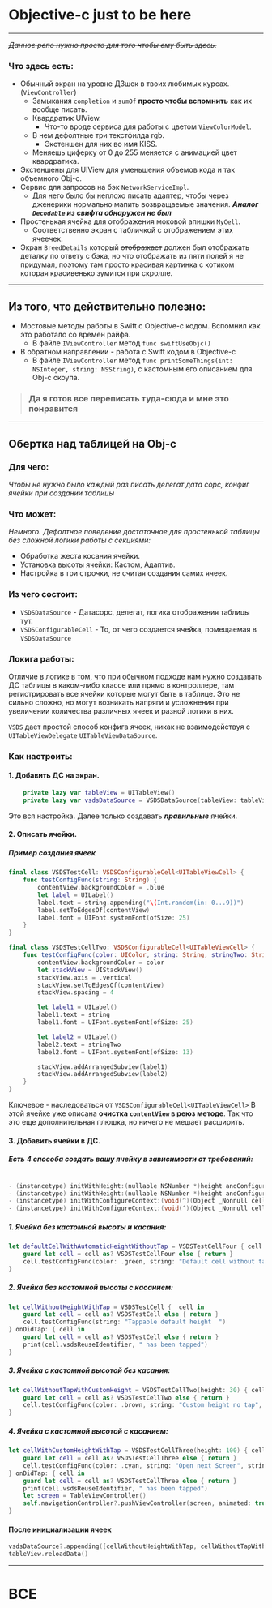 # Objective-c just to be here
___

~~_Данное репо нужно просто для того чтобы ему быть здесь._~~

### Что здесь есть:
- Обычный экран на уровне ДЗшек в твоих любимых курсах. (`ViewController`)
  - Замыкания `completion` и `sumOf` **просто чтобы вспомнить** как их вообще писать.
  - Квардратик UIView.
    - Что-то вроде сервиса для работы с цветом `ViewColorModel`.
  - В нем дефолтные три текстфилда rgb.
    - Экстеншен для них во имя KISS.
  - Меняешь циферку от 0 до 255 меняется с анимацией цвет квардратика.
- Экстеншены для UIView для уменьшения объемов кода и так объемного Obj-c.
- Сервис для запросов на бэк `NetworkServiceImpl`.
  - Для него было бы неплохо писать адаптер, чтобы через дженерики нормально мапить возвращаемые значения. **_Аналог `Decodable` из свифта обнаружен не был_**
- Простенькая ячейка для отображения моковой апишки `MyCell`.
  - Соответственно экран с табличкой с отображением этих ячеечек.
- Экран `BreedDetails` который ~~отображает~~ должен был отображать деталку по ответу с бэка, но что отображать из пяти полей я не придумал, поэтому там просто красивая картинка с котиком которая красивенько зумится при скролле.
___

## Из того, что действительно полезно:

- Мостовые методы работы в Swift с Objective-c кодом. Вспомнил как это работало со времен райфа.
  - В файле `IViewController` метод `func swiftUseObjc()`
- В обратном направлении - работа с Swift кодом в Objective-c
  - В файле `IViewController` метод `func printSomeThings(int: NSInteger, string: NSString)`, с кастомным его описанием для Obj-c скоупа.

> ### Да я готов все переписать туда-сюда и мне это понравится
___
## Обертка над таблицей на Obj-c
### Для чего:

_Чтобы не нужно было каждый раз писать делегат дата сорс, конфиг ячейки при создании таблицы_

### Что может:
_Немного. Дефолтное поведение достаточное для простенькой таблицы без сложной логики работы с секциями:_

- Обработка жеста косания ячейки.
- Установка высоты ячейки: Кастом, Адаптив.
- Настройка в три строчки, не считая создания самих ячеек.

### Из чего состоит:

- `VSDSDataSource` - Датасорс, делегат, логика отображения таблицы тут.
- `VSDSConfigurableCell` - То, от чего создается ячейка, помещаемая в `VSDSDataSource`

### Локига работы:

Отличие в логике в том, что при обычном подходе нам нужно создавать ДС таблицы в каком-либо классе или прямо в контроллере, там регистрировать все ячейки которые могут быть в таблице. Это не сильно сложно, но могут возникать напряги и усложнения при увеличении количества различных ячеек и разной логики в них. 

`VSDS` дает простой способ конфига ячеек, никак не взаимодействуя с `UITableViewDelegate` `UITableViewDataSource`.

### Как настроить:
#### 1. Добавить ДС на экран.
``` Swift
    private lazy var tableView = UITableView()
    private lazy var vsdsDataSource = VSDSDataSource(tableView: tableView)
```
Это вся настройка. Далее только создавать _**правильные**_ ячейки.

#### 2. Описать ячейки.
##### Пример создания ячеек
``` Swift
final class VSDSTestCell: VSDSConfigurableCell<UITableViewCell> {
    func testConfigFunc(string: String) {
        contentView.backgroundColor = .blue
        let label = UILabel()
        label.text = string.appending("\(Int.random(in: 0...9))")
        label.setToEdgesOf(contentView)
        label.font = UIFont.systemFont(ofSize: 25)
    }
}

final class VSDSTestCellTwo: VSDSConfigurableCell<UITableViewCell> {
    func testConfigFunc(color: UIColor, string: String, stringTwo: String) {
        contentView.backgroundColor = color
        let stackView = UIStackView()
        stackView.axis = .vertical
        stackView.setToEdgesOf(contentView)
        stackView.spacing = 4

        let label1 = UILabel()
        label1.text = string
        label1.font = UIFont.systemFont(ofSize: 25)

        let label2 = UILabel()
        label2.text = stringTwo
        label2.font = UIFont.systemFont(ofSize: 13)

        stackView.addArrangedSubview(label1)
        stackView.addArrangedSubview(label2)
    }
}
```
Ключевое - наследоваться от `VSDSConfigurableCell<UITableViewCell>`
В этой ячейке уже описана **очистка `contentView` в реюз методе**. Так что это еще дополнительная плюшка, но ничего не мешает расширить.

#### 3. Добавить ячейки в ДС.

##### Есть 4 способа создать вашу ячейку в зависимости от требований:

``` Objective-C

- (instancetype) initWithHeight:(nullable NSNumber *)height andConfigureContext:(void(^)(Object _Nonnull cell))configureContext onDidTap:(void(^)(Object _Nonnull cell))onDidTap;
- (instancetype) initWithHeight:(nullable NSNumber *)height andConfigureContext:(void(^)(Object _Nonnull cell))configureContext;
- (instancetype) initWithConfigureContext:(void(^)(Object _Nonnull cell))configureContext onDidTap:(void(^)(Object _Nonnull cell))onDidTap;
- (instancetype) initWithConfigureContext:(void(^)(Object _Nonnull cell))configureContext;
```

##### 1. Ячейка без кастомной высоты и касания:
``` Swift
let defaultCellWithAutomaticHeightWithoutTap = VSDSTestCellFour { cell in
    guard let cell = cell as? VSDSTestCellFour else { return }
    cell.testConfigFunc(color: .green, string: "Default cell without tap", stringTwo: "DEFAULT??")
}
```
##### 2. Ячейка без кастомной высоты с касанием:
``` Swift
let cellWithoutHeightWithTap = VSDSTestCell {  cell in
    guard let cell = cell as? VSDSTestCell else { return }
    cell.testConfigFunc(string: "Tappable default height  ")
} onDidTap: { cell in
    guard let cell = cell as? VSDSTestCell else { return }
    print(cell.vsdsReuseIdentifier, " has been tapped")
}
```
##### 3. Ячейка с кастомной высотой без касания:
``` Swift
let cellWithoutTapWithCustomHeight = VSDSTestCellTwo(height: 30) { cell in
    guard let cell = cell as? VSDSTestCellTwo else { return }
    cell.testConfigFunc(color: .brown, string: "Custom height no tap", stringTwo: "TAP? NO")
}
```
##### 4. Ячейка с кастомной высотой с касанием:
``` Swift
let cellWithCustomHeightWithTap = VSDSTestCellThree(height: 100) { cell in
    guard let cell = cell as? VSDSTestCellThree else { return }
    cell.testConfigFunc(color: .cyan, string: "Open next Screen", stringTwo: "PLEASE")
} onDidTap: { cell in
    guard let cell = cell as? VSDSTestCellThree else { return }
    print(cell.vsdsReuseIdentifier, " has been tapped")
    let screen = TableViewController()
    self.navigationController?.pushViewController(screen, animated: true)
}
```

#### После инициализации ячеек

``` Swift
vsdsDataSource?.appending([cellWithoutHeightWithTap, cellWithoutTapWithCustomHeight, cellWithCustomHeightWithTap, defaultCellWithAutomaticHeightWithoutTap])
tableView.reloadData()
```
___
# ВСЕ
